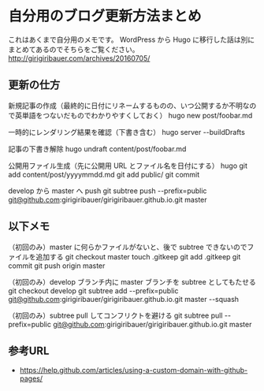 # 自分用のブログ更新方法まとめ

これはあくまで自分用のメモです。
WordPress から Hugo に移行した話は別にまとめてあるのでそちらをご覧ください。
<http://girigiribauer.com/archives/20160705/>



## 更新の仕方

新規記事の作成（最終的に日付にリネームするものの、いつ公開するか不明なので英単語をつないだものでわかりやすくしておく）
	hugo new post/foobar.md

一時的にレンダリング結果を確認（下書き含む）
	hugo server --buildDrafts

記事の下書き解除
	hugo undraft content/post/foobar.md

公開用ファイル生成（先に公開用 URL とファイル名を日付にする）
	hugo
	git add content/post/yyyymmdd.md
	git add public/
	git commit

develop から master へ push
	git subtree push --prefix=public git@github.com:girigiribauer/girigiribauer.github.io.git master



## 以下メモ

（初回のみ）master に何らかファイルがないと、後で subtree できないのでファイルを追加する
	git checkout master
	touch .gitkeep
	git add .gitkeep
	git commit
	git push origin master

（初回のみ）develop ブランチ内に master ブランチを subtree としてもたせる
	git checkout develop
	git subtree add --prefix=public git@github.com:girigiribauer/girigiribauer.github.io.git master --squash

（初回のみ）subtree pull してコンフリクトを避ける
	git subtree pull --prefix=public git@github.com:girigiribauer/girigiribauer.github.io.git master



## 参考URL

* <https://help.github.com/articles/using-a-custom-domain-with-github-pages/>

